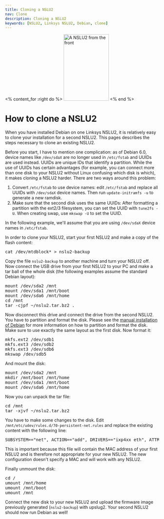 ```yaml
---
title: Cloning a NSLU2
nav: Clone
description: Cloning a NSLU2
keywords: [NSLU2, Linksys NSLU2, Debian, clone]
---
```


<% content_for :right do %>
<img src = "../images/r_nslu2_front.jpg" class="border" alt="A NSLU2 from the front" width="148" height="218" />
<% end %>

<h1>How to clone a NSLU2</h1>

When you have installed Debian on one Linksys NSLU2, it is relatively easy
to clone your installation for a second NSLU2.  This pages describes the
steps necessary to clone an existing NSLU2.

Before you start, I have to mention one complication: as of Debian 6.0,
device names like `/dev/sdaX` are no longer used in `/etc/fstab` and UUIDs
are used instead.  UUIDs are unique IDs that identify a partition.  While
the use of UUIDs has certain advantages (for example, you can connect more
than one disk to your NSLU2 without Linux confusing which disk is which),
it makes cloning a NSLU2 harder.  There are two ways around this problem:

1. Convert `/etc/fstab` to use device names: edit `/etc/fstab` and replace
all UUIDs with `/dev/sdaX` device names.  Then run `update-initramfs -u` to
generate a new ramdisk.
2. Make sure that the second disk uses the same UUIDs: After formatting a
partition with the ext2/3 filesystem, you can set the UUID with `tune2fs
-U`.  When creating swap, use `mkswap -U` to set the UUID.

In the following example, we'll assume that you are using `/dev/sdaX`
device names in `/etc/fstab`.

In order to clone your NSLU2, start your first NSLU2 and make a copy of the
flash content:

<div class="code">
<pre>
cat /dev/mtdblock* &gt; nslu2-backup
</pre>
</div>

Copy the file `nslu2-backup` to another machine and turn your NSLU2 off.
Now connect the USB drive from your first NSLU2 to your PC and make a tar
ball of the whole disk (the following examples assume the standard Debian
layout):

<div class="code">
<pre>
mount /dev/sda2 /mnt
mount /dev/sda1 /mnt/boot
mount /dev/sda6 /mnt/home
cd /mnt
tar -cjpf ~/nslu2.tar.bz2 .
</pre>
</div>

Now disconnect this drive and connect the drive from the second NSLU2.  You
have to partition and format the disk.  Please see the <a href =
"../unpack/">manual installation of Debian</a> for more information on how
to partition and format the disk.  Make sure to use exactly the same layout
as the first disk.  Now format it:

<div class="code">
<pre>
mkfs.ext2 /dev/sdb1
mkfs.ext3 /dev/sdb2
mkfs.ext3 /dev/sdb6
mkswap /dev/sdb5
</pre>
</div>

And mount the disk:

<div class="code">
<pre>
mount /dev/sda2 /mnt
mkdir /mnt/boot /mnt/home
mount /dev/sda1 /mnt/boot
mount /dev/sda6 /mnt/home
</pre>
</div>

Now you can unpack the tar file:

<div class="code">
<pre>
cd /mnt
tar -xjvf ~/nslu2.tar.bz2
</pre>
</div>

You have to make some changes to the disk.  Edit
`/mnt/etc/udev/rules.d/70-persistent-net.rules` and replace the existing
content with the following line:

<div class="code">
<pre>
SUBSYSTEM=="net", ACTION=="add", DRIVERS=="ixp4xx_eth", ATTR{type}=="1", KERNEL=="eth*", NAME="eth0"
</pre>
</div>

This is important because this file will contain the MAC address of your
first NSLU2 and is therefore not appropriate for your new NSLU2.  The new
configuration doesn't specify a MAC and will work with any NSLU2.

Finally unmount the disk:

<div class="code">
<pre>
cd /
umount /mnt/home
umount /mnt/boot
umount /mnt
</pre>
</div>

Connect the new disk to your new NSLU2 and upload the firmware image
previously generated (`nslu2-backup`) with upslug2.  Your second NSLU2
should now run Debian as well!

